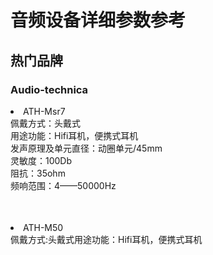 <h1>音频设备详细参数参考</h1>

<h2>热门品牌</h2>

<h3>Audio-technica</h3>

<li>ATH-Msr7</li>

<table><tr>佩戴方式：头戴式</tr><br/>

<tr>用途功能：Hifi耳机，便携式耳机</tr><br/>

<tr>发声原理及单元直径：动圈单元/45mm</tr><br/>

<tr>灵敏度：100Db</tr><br/>

<tr>阻抗：35ohm</tr><br/>

<tr>频响范围：4——50000Hz</tr></table><br/>

<li>ATH-M50</li>

<table><tr>佩戴方式:头戴式</tr>

<tr>用途功能：Hifi耳机，便携式耳机</tr></table>
